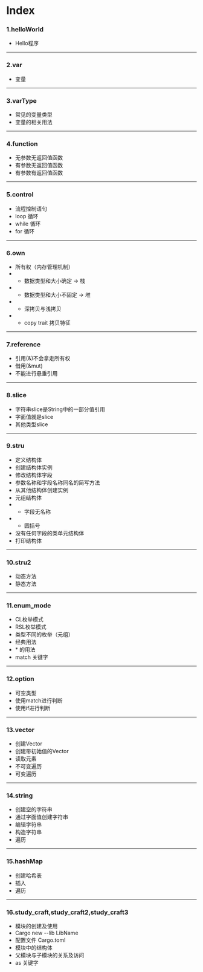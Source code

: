 # Index
### 1.helloWorld 
- Hello程序
***
### 2.var
- 变量
***
### 3.varType
- 常见的变量类型
- 变量的相关用法
***
### 4.function
- 无参数无返回值函数
- 有参数无返回值函数
- 有参数有返回值函数
***
### 5.control
- 流程控制语句
- loop 循环
- while 循环
- for 循环
***
### 6.own
- 所有权（内存管理机制）
- - 数据类型和大小确定 -> 栈
- - 数据类型和大小不固定 -> 堆
- - 深拷贝与浅拷贝
- - copy trait 拷贝特征
***
### 7.reference
- 引用(&)不会拿走所有权
- 借用(&mut)
- 不能进行悬垂引用
***
### 8.slice
- 字符串slice是String中的一部分值引用
- 字面值就是slice
- 其他类型slice
***
### 9.stru
- 定义结构体
- 创建结构体实例
- 修改结构体字段
- 参数名称和字段名称同名的简写方法
- 从其他结构体创建实例
- 元组结构体
- - 字段无名称
- - 圆括号
- 没有任何字段的类单元结构体
- 打印结构体
***
### 10.stru2
- 动态方法
- 静态方法
***
### 11.enum_mode
- CL枚举模式
- RSL枚举模式
- 类型不同的枚举（元组）
- 经典用法
- \* 的用法
- match 关键字
***
### 12.option
- 可空类型
- 使用match进行判断
- 使用if进行判断
***
### 13.vector
- 创建Vector
- 创建带初始值的Vector
- 读取元素
- 不可变遍历
- 可变遍历
***
### 14.string
- 创建空的字符串
- 通过字面值创建字符串
- 编辑字符串
- 构造字符串
- 遍历
***
### 15.hashMap
- 创建哈希表
- 插入
- 遍历
***
### 16.study_craft,study_craft2,study_craft3
- 模块的创建及使用
- Cargo new --lib LibName
- 配置文件 Cargo.toml
- 模块中的结构体
- 父模块与子模块的关系及访问
- as 关键字